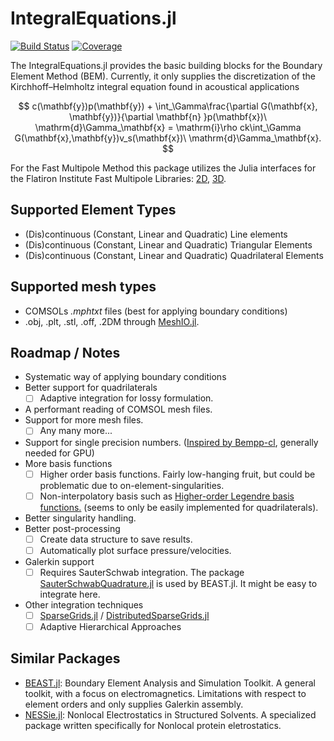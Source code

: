 # IntegralEquations.jl

[![Build Status](https://github.com/mipals/IntegralEquations.jl/actions/workflows/CI.yml/badge.svg?branch=main)](https://github.com/mipals/IntegralEquations.jl/actions/workflows/CI.yml?query=branch%3Amain)
[![Coverage](https://codecov.io/gh/mipals/IntegralEquations.jl/branch/main/graph/badge.svg)](https://codecov.io/gh/mipals/IntegralEquations.jl)

The IntegralEquations.jl provides the basic building blocks for the Boundary Element Method (BEM). Currently, it only supplies the discretization of the Kirchhoff–Helmholtz integral equation found in acoustical applications

$$
c(\mathbf{y})p(\mathbf{y}) + \int_\Gamma\frac{\partial G(\mathbf{x}, \mathbf{y})}{\partial \mathbf{n} }p(\mathbf{x})\ \mathrm{d}\Gamma_\mathbf{x} = \mathrm{i}\rho ck\int_\Gamma G(\mathbf{x},\mathbf{y})v_s(\mathbf{x})\ \mathrm{d}\Gamma_\mathbf{x}.
$$

For the Fast Multipole Method this package utilizes the Julia interfaces for the Flatiron Institute Fast Multipole Libraries: [2D](https://github.com/mipals/FMM2D.jl), [3D](https://github.com/flatironinstitute/FMM3D/tree/master/julia).

## Supported Element Types
* (Dis)continuous (Constant, Linear and Quadratic) Line elements
* (Dis)continuous (Constant, Linear and Quadratic) Triangular Elements
* (Dis)continuous (Constant, Linear and Quadratic) Quadrilateral Elements

## Supported mesh types
* COMSOLs *.mphtxt* files (best for applying boundary conditions)
* .obj, .plt, .stl, .off, .2DM through [MeshIO.jl](https://github.com/JuliaIO/MeshIO.jl).

## Roadmap / Notes
* Systematic way of applying boundary conditions
* Better support for quadrilaterals
    - [ ] Adaptive integration for lossy formulation.
* A performant reading of COMSOL mesh files.
* Support for more mesh files. 
    - [ ] Any many more...
* Support for single precision numbers. ([Inspired by Bempp-cl](https://www.mscroggs.co.uk/papers/2021-cise.pdf), generally needed for GPU)
* More basis functions
    - [ ] Higher order basis functions. Fairly low-hanging fruit, but could be problematic due to on-element-singularities.
    - [ ] Non-interpolatory basis such as [Higher-order Legendre basis functions.](https://ieeexplore.ieee.org/document/1353496) (seems to only be easily implemented for quadrilaterals).
* Better singularity handling.
* Better post-processing 
    - [ ] Create data structure to save results.
    - [ ] Automatically plot surface pressure/velocities.
* Galerkin support
    - [ ] Requires SauterSchwab integration. The package [SauterSchwabQuadrature.jl](https://github.com/ga96tik/SauterSchwabQuadrature.jl) is used by BEAST.jl. It might be easy to integrate here.
* Other integration techniques
    - [ ] [SparseGrids.jl](https://github.com/robertdj/SparseGrids.jl) / [DistributedSparseGrids.jl](https://github.com/baxmittens/DistributedSparseGrids.jl)
    - [ ] Adaptive Hierarchical Approaches

## Similar Packages
* [BEAST.jl](https://github.com/krcools/BEAST.jl): Boundary Element Analysis and Simulation Toolkit. A general toolkit, with a focus on electromagnetics. Limitations with respect to element orders and only supplies Galerkin assembly. 
* [NESSie.jl](https://github.com/tkemmer/NESSie.jl): Nonlocal Electrostatics in Structured Solvents. A specialized package written specifically for Nonlocal protein eletrostatics. 
